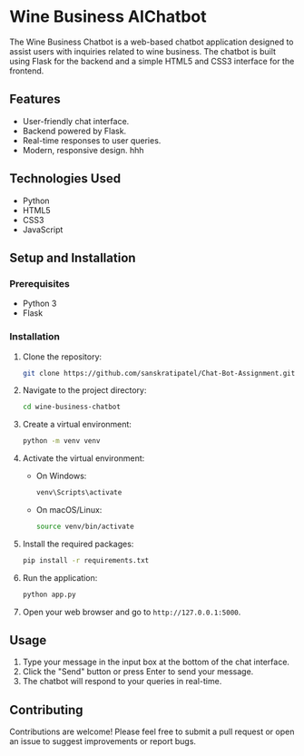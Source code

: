 # Wine Business AIChatbot

The Wine Business Chatbot is a web-based chatbot application designed to assist users with inquiries related to wine business. The chatbot is built using Flask for the backend and a simple HTML5 and CSS3 interface for the frontend.

## Features

- User-friendly chat interface.
- Backend powered by Flask.
- Real-time responses to user queries.
- Modern, responsive design.
hhh
## Technologies Used

- Python
- HTML5
- CSS3
- JavaScript

## Setup and Installation

### Prerequisites

- Python 3
- Flask

### Installation

1. Clone the repository:
    ```bash
    git clone https://github.com/sanskratipatel/Chat-Bot-Assignment.git
    ```

2. Navigate to the project directory:
    ```bash
    cd wine-business-chatbot
    ```

3. Create a virtual environment:
    ```bash
    python -m venv venv
    ```

4. Activate the virtual environment:

    - On Windows:
        ```bash
        venv\Scripts\activate
        ```
    - On macOS/Linux:
        ```bash
        source venv/bin/activate
        ```

5. Install the required packages:
    ```bash
    pip install -r requirements.txt
    ```

6. Run the application:
    ```bash
    python app.py
    ```

7. Open your web browser and go to `http://127.0.0.1:5000`.


## Usage

1. Type your message in the input box at the bottom of the chat interface.
2. Click the "Send" button or press Enter to send your message.
3. The chatbot will respond to your queries in real-time.

## Contributing

Contributions are welcome! Please feel free to submit a pull request or open an issue to suggest improvements or report bugs.


